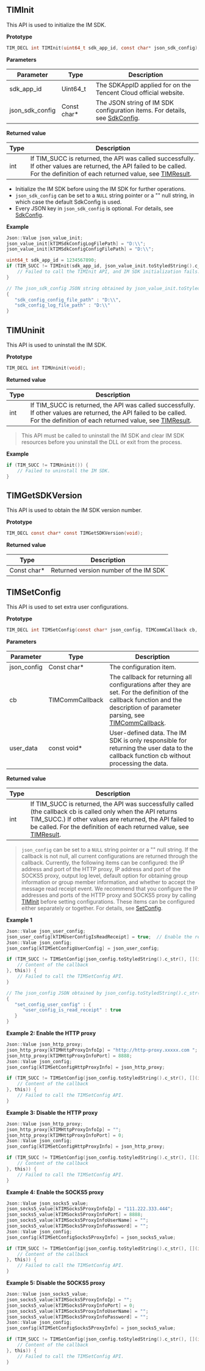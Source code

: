
## TIMInit

This API is used to initialize the IM SDK.

**Prototype**

```c
TIM_DECL int TIMInit(uint64_t sdk_app_id, const char* json_sdk_config);
```

**Parameters**

| Parameter | Type | Description |
|-----|-----|-----|
| sdk_app_id | Uint64_t | The SDKAppID applied for on the Tencent Cloud official website. |
| json_sdk_config | Const char\* | The JSON string of IM SDK configuration items. For details, see [SdkConfig](https://intl.cloud.tencent.com/document/product/1047/34551#sdkconfig). |

**Returned value**

| Type | Description |
|-----|-----|
| int | If TIM_SUCC is returned, the API was called successfully. If other values are returned, the API failed to be called. For the definition of each returned value, see [TIMResult](https://intl.cloud.tencent.com/document/product/1047/34551#timresult). |

>
- Initialize the IM SDK before using the IM SDK for further operations.
- `json_sdk_config` can be set to a `NULL` string pointer or a "" null string, in which case the default SdkConfig is used.
- Every JSON key in `json_sdk_config` is optional. For details, see [SdkConfig](https://intl.cloud.tencent.com/document/product/1047/34551#sdkconfig).


**Example**

```c
Json::Value json_value_init;
json_value_init[kTIMSdkConfigLogFilePath] = "D:\\";
json_value_init[kTIMSdkConfigConfigFilePath] = "D:\\";

uint64_t sdk_app_id = 1234567890;
if (TIM_SUCC != TIMInit(sdk_app_id, json_value_init.toStyledString().c_str())) {
    // Failed to call the TIMInit API, and IM SDK initialization fails.   
}

// The json_sdk_config JSON string obtained by json_value_init.toStyledString() is as follows:
{
   "sdk_config_config_file_path" : "D:\\",
   "sdk_config_log_file_path" : "D:\\"
}
```


## TIMUninit

This API is used to uninstall the IM SDK.

**Prototype**

```c
TIM_DECL int TIMUninit(void);
```

**Returned value**

| Type | Description |
|-----|-----|
| int | If TIM_SUCC is returned, the API was called successfully. If other values are returned, the API failed to be called. For the definition of each returned value, see [TIMResult](https://intl.cloud.tencent.com/document/product/1047/34551#timresult). |

> This API must be called to uninstall the IM SDK and clear IM SDK resources before you uninstall the DLL or exit from the process.


**Example**

```c
if (TIM_SUCC != TIMUninit()) {
    // Failed to uninstall the IM SDK.  
}
```


## TIMGetSDKVersion

This API is used to obtain the IM SDK version number.

**Prototype**

```c
TIM_DECL const char* const TIMGetSDKVersion(void);
```

**Returned value**

| Type | Description |
|-----|-----|
| Const char\* | Returned version number of the IM SDK |

## TIMSetConfig

This API is used to set extra user configurations.

**Prototype**

```c
TIM_DECL int TIMSetConfig(const char* json_config, TIMCommCallback cb, const void* user_data);
```

**Parameters**

| Parameter | Type | Description |
|-----|-----|-----|
| json_config | Const char\* | The configuration item. |
| cb | TIMCommCallback | The callback for returning all configurations after they are set. For the definition of the callback function and the description of parameter parsing, see [TIMCommCallback](https://intl.cloud.tencent.com/document/product/1047/34550#timcommcallback). |
| user_data | const void\* | User-defined data. The IM SDK is only responsible for returning the user data to the callback function cb without processing the data. |

**Returned value**

| Type | Description |
|-----|-----|
| int | If TIM_SUCC is returned, the API was successfully called (the callback cb is called only when the API returns TIM_SUCC.) If other values are returned, the API failed to be called. For the definition of each returned value, see [TIMResult](https://intl.cloud.tencent.com/document/product/1047/34551#timresult). |

> `json_config` can be set to a `NULL` string pointer or a "" null string. If the callback is not null, all current configurations are returned through the callback. Currently, the following items can be configured: the IP address and port of the HTTP proxy, IP address and port of the SOCKS5 proxy, output log level, default option for obtaining group information or group member information, and whether to accept the message read receipt event. We recommend that you configure the IP addresses and ports of the HTTP proxy and SOCKS5 proxy by calling [TIMInit](#timinit) before setting configurations. These items can be configured either separately or together. For details, see [SetConfig](https://intl.cloud.tencent.com/document/product/1047/34551#setconfig).


**Example 1**

```c
Json::Value json_user_config;
json_user_config[kTIMUserConfigIsReadReceipt] = true;  // Enable the read receipt
Json::Value json_config;
json_config[kTIMSetConfigUserConfig] = json_user_config;

if (TIM_SUCC != TIMSetConfig(json_config.toStyledString().c_str(), [](int32_t code, const char* desc, const char* json_param, const void* user_data) {
    // Content of the callback
}, this)) {
    // Failed to call the TIMSetConfig API.
} 

// The json_config JSON obtained by json_config.toStyledString().c_str() is as follows:
{
   "set_config_user_config" : {
      "user_config_is_read_receipt" : true
   }
}
```


**Example 2: Enable the HTTP proxy**

```c
Json::Value json_http_proxy;
json_http_proxy[kTIMHttpProxyInfoIp] = "http://http-proxy.xxxxx.com ";
json_http_proxy[kTIMHttpProxyInfoPort] = 8888;
Json::Value json_config;
json_config[kTIMSetConfigHttpProxyInfo] = json_http_proxy;

if (TIM_SUCC != TIMSetConfig(json_config.toStyledString().c_str(), [](int32_t code, const char* desc, const char* json_param, const void* user_data) {
    // Content of the callback
}, this)) {
    // Failed to call the TIMSetConfig API.
}
```


**Example 3: Disable the HTTP proxy**

```c
Json::Value json_http_proxy;
json_http_proxy[kTIMHttpProxyInfoIp] = "";
json_http_proxy[kTIMHttpProxyInfoPort] = 0;
Json::Value json_config;
json_config[kTIMSetConfigHttpProxyInfo] = json_http_proxy;

if (TIM_SUCC != TIMSetConfig(json_config.toStyledString().c_str(), [](int32_t code, const char* desc, const char* json_param, const void* user_data) {
    // Content of the callback
}, this)) {
    // Failed to call the TIMSetConfig API.
}
```


**Example 4: Enable the SOCKS5 proxy**

```c
Json::Value json_socks5_value;
json_socks5_value[kTIMSocks5ProxyInfoIp] = "111.222.333.444";
json_socks5_value[kTIMSocks5ProxyInfoPort] = 8888;
json_socks5_value[kTIMSocks5ProxyInfoUserName] = "";
json_socks5_value[kTIMSocks5ProxyInfoPassword] = "";
Json::Value json_config;
json_config[kTIMSetConfigSocks5ProxyInfo] = json_socks5_value;

if (TIM_SUCC != TIMSetConfig(json_config.toStyledString().c_str(), [](int32_t code, const char* desc, const char* json_param, const void* user_data) {
    // Content of the callback
}, this)) {
    // Failed to call the TIMSetConfig API.
}
```


**Example 5: Disable the SOCKS5 proxy**

```c
Json::Value json_socks5_value;
json_socks5_value[kTIMSocks5ProxyInfoIp] = "";
json_socks5_value[kTIMSocks5ProxyInfoPort] = 0;
json_socks5_value[kTIMSocks5ProxyInfoUserName] = "";
json_socks5_value[kTIMSocks5ProxyInfoPassword] = "";
Json::Value json_config;
json_config[kTIMSetConfigSocks5ProxyInfo] = json_socks5_value;

if (TIM_SUCC != TIMSetConfig(json_config.toStyledString().c_str(), [](int32_t code, const char* desc, const char* json_param, const void* user_data) {
    // Content of the callback
}, this)) {
    // Failed to call the TIMSetConfig API.
}
```


